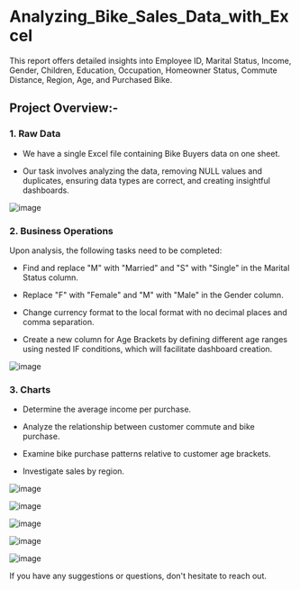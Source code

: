 # Analyzing_Bike_Sales_Data_with_Excel 
This report offers detailed insights into Employee ID, Marital Status, Income, Gender, Children, Education, Occupation, Homeowner Status, Commute Distance, Region, Age, and Purchased Bike.

<h2>Project Overview:-</h2>
<h3>1. Raw Data</h3>

- We have a single Excel file containing Bike Buyers data on one sheet.

- Our task involves analyzing the data, removing NULL values and duplicates, ensuring data types are correct, and creating insightful dashboards.

![image](https://github.com/user-attachments/assets/de86cccf-6daa-4b34-b16a-82039add6253)

<h3>2. Business Operations</h3>

Upon analysis, the following tasks need to be completed:

- Find and replace "M" with "Married" and "S" with "Single" in the Marital Status column.
 
- Replace "F" with "Female" and "M" with "Male" in the Gender column.
 
- Change currency format to the local format with no decimal places and comma separation.
 
- Create a new column for Age Brackets by defining different age ranges using nested IF conditions, which will facilitate dashboard creation.

![image](https://github.com/user-attachments/assets/141beca0-4f5d-44ad-adef-dccf84282227)


<h3>3. Charts</h3>

- Determine the average income per purchase.
 
- Analyze the relationship between customer commute and bike purchase.
 
- Examine bike purchase patterns relative to customer age brackets.
 
- Investigate sales by region.

![image](https://github.com/user-attachments/assets/9badbad4-fcd8-423e-ba7a-f3a0e7bbb652)


![image](https://github.com/user-attachments/assets/09589bf7-26f2-42f0-b9ee-7608757cb970)


![image](https://github.com/user-attachments/assets/62b35c16-4e7a-41d1-b2fc-67a50b06adee)


![image](https://github.com/user-attachments/assets/ca1a8178-41f4-4701-a20a-852ecb44ea10)

![image](https://github.com/user-attachments/assets/619ccf4a-50cd-41c6-bd03-57b1c34f0260)

If you have any suggestions or questions, don't hesitate to reach out.
